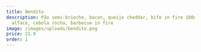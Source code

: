 ```yaml
---
title: Bendito
description: Pão semi-brioche, bacon, queijo cheddar, bife in fire 180g, tomate,
  alface, cebola rocha, barbecue in fire
image: /images/uploads/bendito.png
price: 21.9
order: 1
---
```

